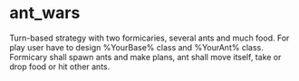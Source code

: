 # ant_wars
Turn-based strategy with two formicaries, several ants and much food. 
For play user have to design %YourBase% class and %YourAnt% class.
Formicary shall spawn ants and make plans, ant shall move itself, take or drop food or hit other ants.
